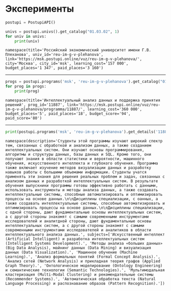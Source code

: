 # Эксперименты

```python
postupi = PostupiAPI()

univs = postupi.univs().get_catalog("01.03.02", 1)
for univ in univs:
    print(univ)
```

`namespace(title='Российский экономический университет имени Г.В. Плеханова', univ_id='reu-im-g-v-plehanova', link='https://msk.postupi.online/vuz/reu-im-g-v-plehanova/', city='Москва', city_id='msk', learning_cost='157 000', budget_places='1 347', paid_places='3 160')`

---

```python
progs = postupi.programs('msk', 'reu-im-g-v-plehanova').get_catalog("01.03.02")
for prog in progs:
    print(prog)
```

`namespace(title='Интеллектуальный анализ данных и поддержка принятия решений', prog_id='11887', link='https://msk.postupi.online/vuz/reu-im-g-v-plehanova/programma/11887/', learning_cost='360 000', budget_places='5', paid_places='18', budget_score='94', paid_score='80')`

---

```python
print(postupi.programs('msk', 'reu-im-g-v-plehanova').get_details('11887'))
```

`namespace(description='Студенты этой программы изучают широкий спектр тем, связанных с обработкой и анализом данных, а также созданием интеллектуальных систем. Они изучают основы программирования, алгоритмы и структуры данных, базы данных и SQL. Кроме того, они получают знания в области статистики и вероятности, машинного обучения, искусственного интеллекта и глубокого обучения. Программа также включает изучение методов визуализации данных и разработку навыков работы с большими объемами информации. Студенты учатся применять эти знания для решения реальных проблем и задач, связанных с анализом данных и разработкой интеллектуальных систем. В результате обучения выпускники программы готовы эффективно работать с данными, использовать инструменты и методы анализа данных, а также создавать интеллектуальные системы, способные автоматизировать и оптимизировать процессы на основе данных.\n\nДисциплины специализации, с оанных, а также создавать интеллектуальные системы, способные автоматизировать и оптимизировать процессы на основе данных.\n\nДисциплины специализации, с одной стороны, дают фундаментальные основы интеллектуальных систем, а с другой стороны знакомят с самыми современными инструментами исследователей и аналитдной стороны, дают фундаментальные основы интеллектуальных систем, а с другой стороны знакомят с самыми современными инструментами исследователей и аналитиков в области интеллектуального анализа данных.', subjects=['Искусственный интеллект (Artificial Intelligent) и разработка интеллектуальных систем (Intelligent Systems Development).', 'Методы анализа «больших данных» (Big Data Analysis), майнинг данных (Data Mining) и визуализация данных (Data Visualization).', 'Машинное обучение (Machine Learning).', 'Анализ формальных понятий (Formal Concept Analysis).', 'Анализ сетей (Network Analysis) и прикладная теория графов (Applied Graph Theory).', 'Онтологическое моделирование (Ontology Engineering) и семантические технологии (Semantic Technologies).', 'Мультимодальная кластеризация (Multi-Modal Clustering) и рекомендательные системы (Recommender Systems).', 'Автоматическая обработка текста (Natural Language Processing) и распознавание образов (Pattern Recognition).'])`
